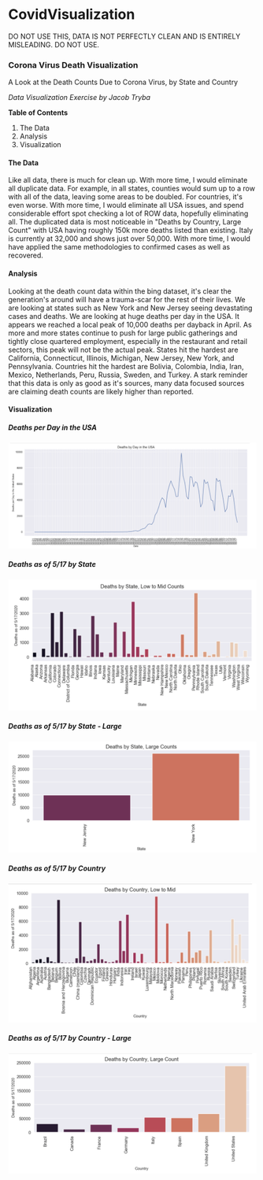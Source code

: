 # CovidVisualization
DO NOT USE THIS, DATA IS NOT PERFECTLY CLEAN AND IS ENTIRELY MISLEADING. DO NOT USE.

### Corona Virus Death Visualization
A Look at the Death Counts Due to Corona Virus, by State and Country

*Data Visualization Exercise*
*by Jacob Tryba*


**Table of Contents**
1. The Data
2. Analysis
3. Visualization

#### The Data
Like all data, there is much for clean up. With more time, I would eliminate all duplicate data. For example, in all states, counties would sum up to a row with all of the data, leaving some areas to be doubled. For countries, it's even worse. With more time, I would eliminate all USA issues, and spend considerable effort spot checking a lot of ROW data, hopefully eliminating all. The duplicated data is most noticeable in "Deaths by Country, Large Count" with USA having roughly 150k more deaths listed than existing. Italy is currently at 32,000 and shows just over 50,000. With more time, I would have applied the same methodologies to confirmed cases as well as recovered.

#### Analysis
Looking at the death count data within the bing dataset, it's clear the generation's around will have a trauma-scar for the rest of their lives. We are looking at states such as New York and New Jersey seeing devastating cases and deaths. We are looking at huge deaths per day in the USA. It appears we reached a local peak of 10,000 deaths per dayback in April. As more and more states continue to push for large public gatherings and tightly close quartered employment, especially in the restaurant and retail sectors, this peak will not be the actual peak. States hit the hardest are California, Connecticut, Illinois, Michigan, New Jersey, New York, and Pennsylvania. Countries hit the hardest are Bolivia, Colombia, India, Iran, Mexico, Netherlands, Peru, Russia, Sweden, and Turkey. A stark reminder that this data is only as good as it's sources, many data focused sources are claiming death counts are likely higher than reported.

#### Visualization

##### Deaths per Day in the USA
![Image description](https://raw.githubusercontent.com/JacobGraphs/CovidVisualization/master/Images/US_Deaths_per_Day.png)

##### Deaths as of 5/17 by State
![Image description](https://raw.githubusercontent.com/JacobGraphs/CovidVisualization/master/Images/Deaths_States_Low-Mid.png)

##### Deaths as of 5/17 by State - Large
![Image description](https://raw.githubusercontent.com/JacobGraphs/CovidVisualization/master/Images/Deaths_NJNY.png)

##### Deaths as of 5/17 by Country
![Image description](https://raw.githubusercontent.com/JacobGraphs/CovidVisualization/master/Images/Deaths_Country_Low-Mid.png)

##### Deaths as of 5/17 by Country - Large
![Image description](https://github.com/JacobGraphs/CovidVisualization/blob/master/Images/Deaths_Country_Large.png)


